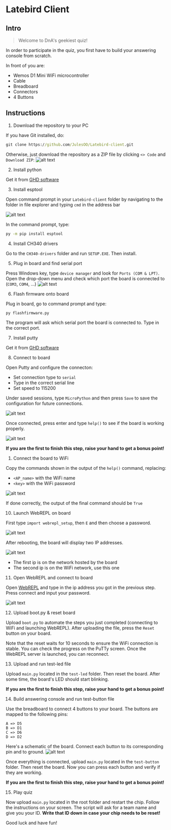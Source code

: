 # Latebird Client

## Intro

> Welcome to DnA's geekiest quiz! 

In order to participate in the quiz, you first have to build your answering console from scratch.

In front of you are:
- Wemos D1 Mini WiFi microcontroller
- Cable
- Breadboard
- Connectors
- 4 Buttons

## Instructions

1. Download the repository to your PC

If you have Git installed, do:
```cmd
git clone https://github.com/JulesOO/Latebird-client.git
```

Otherwise, just download the repository as a ZIP file by clicking `<> Code` and `Download ZIP`:
![alt text](images/zip.png)

2. Install python

Get it from [GHD software](https://mckinsey.service-now.com/ghd?id=mck_app_cat_item&sys_id=f13b9e1fdb55bf00c6722dcb0b96193b&class=pc_software_cat_item&utm_source=ghd_website&utm_medium=web&utm_content=search_results)

3. Install esptool

Open command prompt in your `Latebird-client` folder by navigating to the folder in file explorer and typing `cmd` in the address bar

![alt text](./images/searchbar.png)

In the command prompt, type:

```cmd
py -m pip install esptool
```

4. Install CH340 drivers

Go to the `CH340-drivers` folder and run `SETUP.EXE`. Then install.

5. Plug in board and find serial port

Press Windows key, type `device manager` and look for `Ports (COM & LPT)`.
Open the drop-down menu and check which port the board is connected to (`COM3`, `COM4`, ...)
![alt text](./images/COM.png)

6. Flash firmware onto board

Plug in board, go to command prompt and type:
```cmd
py flashfirmware.py
```

The program will ask which serial port the board is connected to. Type in the correct port.

7. Install putty

Get it from [GHD software](https://mckinsey.service-now.com/ghd?id=mck_app_cat_item&sys_id=5d6f99dddbf80f80b332f3561d961947&class=pc_software_cat_item&utm_source=ghd_website&utm_medium=web&utm_content=search_results)

8. Connect to board

Open Putty and configure the connecton:

- Set connection type to `serial`
- Type in the correct serial line 
- Set speed to 115200

Under saved sessions, type `MicroPython` and then press `Save` to save the configuration for future connections.

![alt text](./images/putty.png)

Once connected, press enter and type `help()` to see if the board is working properly.

![alt text](./images/help.png)

**If you are the first to finish this step, raise your hand to get a bonus point!**

1. Connect the board to WiFi

Copy the commands shown in the output of the `help()` command, replacing:
- `<AP_name>` with the WiFi name
- `<key>` with the WiFi password

![alt text](./images/wifi.png)

If done correctly, the output of the final command should be `True`

10. Launch WebREPL on board

First type `import webrepl_setup`, then `E` and then choose a password.

![alt text](./images/webreplsetup.png)

After rebooting, the board will display two IP addresses.

![alt text](./images/webreplip.png)

- The first ip is on the network hosted by the board
- The second ip is on the WiFi network, use this one

11. Open WebREPL and connect to board

Open [WebREPL](./webrepl-master/webrepl.html) and type in the ip address you got in the previous step.
Press connect and input your password.

![alt text](./images/webrepl.png)

12. Upload boot.py & reset board

Upload `boot.py` to automate the steps you just completed (connecting to WiFi and launching WebREPL). After uploading the file, press the `Reset` button on your board.

Note that the reset waits for 10 seconds to ensure the WiFi connection is stable. You can check the progress on the PuTTy screen. Once the WebREPL server is launched, you can reconnect.

13.   Upload and run test-led file

Upload `main.py` located in the `test-led` folder. Then reset the board.
After some time, the board's LED should start blinking.

**If you are the first to finish this step, raise your hand to get a bonus point!**

14. Build answering console and run test-button file

Use the breadboard to connect 4 buttons to your board. The buttons are mapped to the following pins:
```
A => D5
B => D1
C => D6
D => D2
```

Here's a schematic of the board. Connect each button to its corresponding pin and to ground.
![alt text](./images/pins.jpeg)

Once everything is connected, upload `main.py` located in the `test-button` folder. Then reset the board. Now you can press each button and verify if they are working.

**If you are the first to finish this step, raise your hand to get a bonus point!**

15.  Play quiz

Now upload `main.py` located in the root folder and restart the chip. Follow the instructions on your screen. The script will ask for a team name and give you your ID. **Write that ID down in case your chip needs to be reset!**

Good luck and have fun!